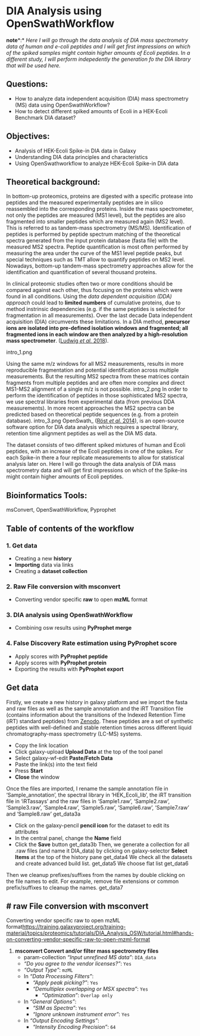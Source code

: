 # DIA Analysis using OpenSwathWorkflow

**note***:* *Here I will go through the data analysis of DIA mass spectrometry data of human and e-coli peptides and I will get first impressions on which of the spiked samples might contain higher amounts of Ecoli peptides.* I*n a different study, I will perform indepedently the generation fo the DIA library that will be used here.*

## Questions:

-   How to analyze data independent acquisition (DIA) mass spectrometry (MS) data using OpenSwathWorkflow?
-   How to detect different spiked amounts of Ecoli in a HEK-Ecoli Benchmark DIA dataset?

## Objectives:

-   Analysis of HEK-Ecoli Spike-in DIA data in Galaxy
-   Understanding DIA data principles and characteristics
-   Using OpenSwathworkflow to analyze HEK-Ecoli Spike-in DIA data

## Theoretical background:

In bottom-up proteomics, proteins are digested with a specific protease into peptides and the measured experimentally peptides are in silico reassembled into the corresponding proteins. Inside the mass spectrometer, not only the peptides are measured (MS1 level), but the peptides are also fragmented into smaller peptides which are measured again (MS2 level). This is referred to as tandem-mass spectrometry (MS/MS). Identification of peptides is performed by peptide spectrum matching of the theoretical spectra generated from the input protein database (fasta file) with the measured MS2 spectra. Peptide quantification is most often performed by measuring the area under the curve of the MS1 level peptide peaks, but special techniques such as TMT allow to quantify peptides on MS2 level. Nowadays, bottom-up tandem-mass spectrometry approaches allow for the identification and quantification of several thousand proteins.

In clinical proteomic studies often two or more conditions should be compared against each other, thus focusing on the proteins which were found in all conditions. Using the *data dependent acquisition (DDA) approach* could lead to **limited numbers** of cumulative proteins, due to method instrinsic dependencies (e.g. if the same peptides is selected for fragmentation in all measurements). Over the last decade Data independent acquisition (DIA) circumvents these limitations. In a DIA method, **precursor ions are isolated into pre-defined isolation windows and fragmented; all fragmented ions in each window are then analyzed by a high-resolution mass spectrometer**. ([Ludwig *et al.* 2018](https://training.galaxyproject.org/training-material/topics/proteomics/tutorials/DIA_Analysis_OSW/tutorial.html#Ludwig2018)).

intro_1.png

Using the same m/z windows for all MS2 measurements, results in more reproducible fragmentation and potential identification across multiple measurements. But the resulting MS2 spectra from these matrices contain fragments from multiple peptides and are often more complex and direct MS1-MS2 alignment of a single m/z is not possible. intro_2.png In order to perform the identification of peptides in those sophisticated MS2 spectra, we use spectral libraries from experimental data (from previous DDA measurements). In more recent approaches the MS2 spectra can be predicted based on theoretical peptide sequences (e.g. from a protein database). intro_3.png OpenSwath\_ ([Röst *et al.* 2014](https://training.galaxyproject.org/training-material/topics/proteomics/tutorials/DIA_Analysis_OSW/tutorial.html#Rost2014)), is an open-source software option for DIA data analysis which requires a spectral library, retention time alignment peptides as well as the DIA MS data.

The dataset consists of two different spiked mixtures of human and Ecoli peptides, with an increase of the Ecoli peptides in one of the spikes. For each Spike-in there a four replicate measurements to allow for statistical analysis later on. Here I will go through the data analysis of DIA mass spectrometry data and will get first impressions on which of the Spike-ins might contain higher amounts of Ecoli peptides.

## Bioinformatics Tools:

msConvert, OpenSwathWorkflow, Pyprophet

## Table of contents of the workflow

### 1. Get data

-   Creating a new **history**
-   **Importing** data via links
-   Creating a **dataset collection**

### 2. Raw File conversion with msconvert

-   Converting vendor specific **raw** to open **mzML** format

### 3. DIA analysis using OpenSwathWorkflow

-   Combining osw results using **PyProphet merge**

### 4. False Discovery Rate estimation using **PyProphet score**

-   Apply scores with **PyProphet peptide**
-   Apply scores with **PyProphet protein**
-   Exporting the results with **PyProphet export**

## Get data

Firstly, we create a new history in galaxy platform and we import the fasta and raw files as well as the sample annotation and the iRT Transition file (contains information about the transitions of the Indexed Retention Time (iRT) standard peptides) from [Zenodo](https://zenodo.org/record/4307762). These peptides are a set of synthetic peptides with well-defined and stable retention times across different liquid chromatography-mass spectrometry (LC-MS) systems.

-   Copy the link location
-   Click galaxy-upload **Upload Data** at the top of the tool panel
-   Select galaxy-wf-edit **Paste/Fetch Data**
-   Paste the link(s) into the text field
-   Press **Start**
-   **Close** the window

Once the files are imported, I rename the sample annotation file in ‘Sample_annotation’, the spectral library in ‘HEK_Ecoli_lib’, the iRT transition file in ‘iRTassays’ and the raw files in ‘Sample1.raw’, ‘Sample2.raw’, ‘Sample3.raw’, ‘Sample4.raw’, ‘Sample5.raw’, ‘Sample6.raw’, ‘Sample7.raw’ and ‘Sample8.raw’ get_data3a

-   Click on the galaxy-pencil **pencil icon** for the dataset to edit its attributes
-   In the central panel, change the **Name** field
-   Click the **Save** button get_data3b Then, we generate a collection for all .raw files (and name it DIA_data) by clicking on galaxy-selector **Select Items** at the top of the history pane get_data4 We check all the datasets and create advanced build list. get_data5 We choose flat list get_data6

Then we cleanup prefixes/suffixes from the names by double clicking on the file names to edit. For example, remove file extensions or common prefix/suffixes to cleanup the names. get_data7

## \# raw File conversion with **msconvert**

Converting vendor specific raw to open mzML format<https://training.galaxyproject.org/training-material/topics/proteomics/tutorials/DIA_Analysis_OSW/tutorial.html#hands-on-converting-vendor-specific-raw-to-open-mzml-format>

1.  **msconvert Convert and/or filter mass spectrometry files**
    -   param-collection *“Input unrefined MS data”*: `DIA_data`
    -   *“Do you agree to the vendor licenses?”*: `Yes`
    -   *“Output Type”*: `mzML`
    -   In *“Data Processing Filters”*:
        -   *“Apply peak picking?”*: `Yes`
        -   *“Demultiplex overlapping or MSX spectra”*: `Yes`
            -   *“Optimization”*: `Overlap only`
    -   In *“General Options”*:
        -   *“SIM as Spectra”*: `Yes`
        -   *“Ignore unknown instrument error”*: `Yes`
    -   In *“Output Encoding Settings”*:
        -   *“Intensity Encoding Precision”*: `64`
